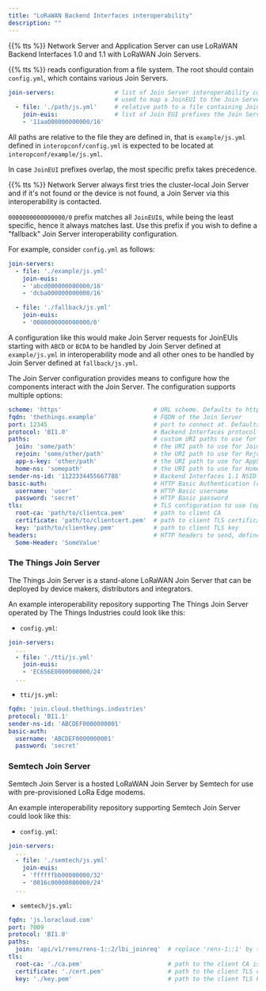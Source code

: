 ```yaml
---
title: "LoRaWAN Backend Interfaces interoperability"
description: ""
---
```


{{% tts %}} Network Server and Application Server can use LoRaWAN Backend Interfaces 1.0 and 1.1 with LoRaWAN Join Servers.

<!-- more -->

{{% tts %}} reads configuration from a file system. The root should contain `config.yml`, which contains various Join Servers.

<!--more-->

```yml
join-servers:                 # list of Join Server interoperability configurations,
                              # used to map a JoinEUI to the Join Server
  - file: './path/js.yml'     # relative path to a file containing Join Server configiration
    join-euis:                # list of Join EUI prefixes the Join Server should handle
    - '11aa000000000000/16'
```

All paths are relative to the file they are defined in, that is `example/js.yml` defined in `interopconf/config.yml` is expected to be located at `interopconf/example/js.yml`.

In case `JoinEUI` prefixes overlap, the most specific prefix takes precedence.

{{% tts %}} Network Server always first tries the cluster-local Join Server and if it's not found or the device is not found, a Join Server via this interoperability is contacted.

`0000000000000000/0` prefix matches all `JoinEUI`s, while being the least specific, hence it always matches last. Use this prefix if you wish to define a "fallback" Join Server interoperability configuration.

For example, consider `config.yml` as follows:

```yml
join-servers:
  - file: './example/js.yml'
    join-euis:
    - 'abcd000000000000/16'
    - 'dcba000000000000/16'

  - file: './fallback/js.yml'
    join-euis:
    - '0000000000000000/0'
```

A configuration like this would make Join Server requests for JoinEUIs starting with `ABCD` or `BCDA` to be handled by Join Server defined at `example/js.yml` in interoperability mode and all other ones to be handled by Join Server defined at `fallback/js.yml`.

The Join Server configuration provides means to configure how the components interact with the Join Server. The configuration supports multiple options:

```yml
scheme: 'https'                          # URL scheme. Defaults to https
fqdn: 'thethings.example'                # FQDN of the Join Server
port: 12345                              # port to connect at. Defaults to 443
protocol: 'BI1.0'                        # Backend Interfaces protocol to use (one of BI1.0 or BI1.1)
paths:                                   # custom URI paths to use for various requests. Defaults to /
  join: 'some/path'                      # the URI path to use for JoinReq
  rejoin: 'some/other/path'              # the URI path to use for RejoinReq
  app-s-key: 'other/path'                # the URI path to use for AppSKeyReq
  home-ns: 'somepath'                    # the URI path to use for HomeNSReq
sender-ns-id: '1122334455667788'         # Backend Interfaces 1.1 NSID
basic-auth:                              # HTTP Basic Authentication (optional)
  username: 'user'                       # HTTP Basic username
  password: 'secret'                     # HTTP Basic password
tls:                                     # TLS configuration to use (optional)
  root-ca: 'path/to/clientca.pem'        # path to client CA
  certificate: 'path/to/clientcert.pem'  # path to client TLS certificate
  key: 'path/to/clientkey.pem'           # path to client TLS key
headers:                                 # HTTP headers to send, defined as key-value map
  Some-Header: 'SomeValue'
```

### The Things Join Server

The Things Join Server is a stand-alone LoRaWAN Join Server that can be deployed by device makers, distributors and integrators.

An example interoperability repository supporting The Things Join Server operated by The Things Industries could look like this:

- `config.yml`:
```yml
join-servers:
  ...
  - file: './tti/js.yml'
    join-euis:
    - 'EC656E0000000000/24'
  ...
```

- `tti/js.yml`:
```yml
fqdn: 'join.cloud.thethings.industries'
protocol: 'BI1.1'
sender-ns-id: 'ABCDEF0000000001'
basic-auth:
  username: 'ABCDEF0000000001'
  password: 'secret'
```

### Semtech Join Server

Semtech Join Server is a hosted LoRaWAN Join Server by Semtech for use with pre-provisioned LoRa Edge modems.

An example interoperability repository supporting Semtech Join Server could look like this:

- `config.yml`:
```yml
join-servers:
  ...
  - file: './semtech/js.yml'
    join-euis:
    - 'ffffffbb00000000/32'
    - '0016c00000000000/24'
  ...
```

- `semtech/js.yml`:
```yml
fqdn: 'js.loracloud.com'
port: 7009
protocol: 'BI1.0'
paths:
  join: 'api/v1/rens/rens-1::2/lbi_joinreq'  # replace 'rens-1::1' by the RENS issued by Semtech
tls:
  root-ca: './ca.pem'                        # path to the client CA issued by Semtech
  certificate: './cert.pem'                  # path to the client TLS certificate issued by Semtech
  key: './key.pem'                           # path to the client TLS key issued by Semtech
```
